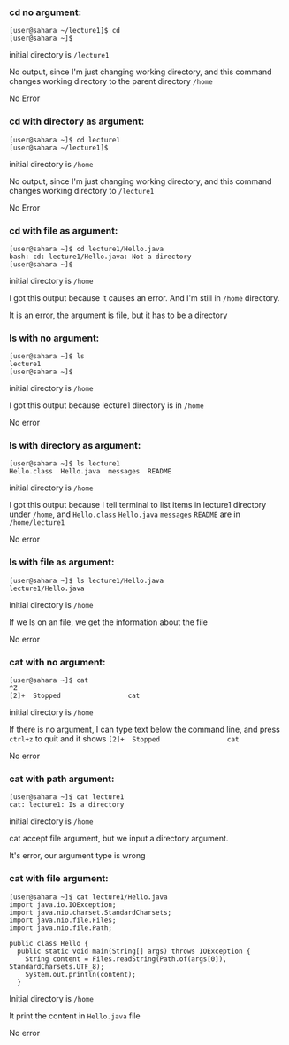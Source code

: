 ### cd no argument:

```
[user@sahara ~/lecture1]$ cd
[user@sahara ~]$ 
```
initial directory is `/lecture1`

No output, since I'm just changing working directory, and this command changes working directory to the parent directory `/home`

No Error

### cd with directory as argument:

```
[user@sahara ~]$ cd lecture1
[user@sahara ~/lecture1]$
```
initial directory is `/home`

No output, since I'm just changing working directory, and this command changes working directory to `/lecture1`

No Error

### cd with file as argument:

```
[user@sahara ~]$ cd lecture1/Hello.java
bash: cd: lecture1/Hello.java: Not a directory
[user@sahara ~]$ 
```
initial directory is `/home`

I got this output because it causes an error. And I'm still in `/home` directory.

It is an error, the argument is file, but it has to be a directory

### ls with no argument:

```
[user@sahara ~]$ ls
lecture1
[user@sahara ~]$
```
initial directory is `/home`

I got this output because lecture1 directory is in `/home`

No error

### ls with directory as argument:

```
[user@sahara ~]$ ls lecture1
Hello.class  Hello.java  messages  README
```
initial directory is `/home`

I got this output because I tell terminal to list items in lecture1 directory under `/home`, and `Hello.class`  `Hello.java`  `messages`  `README` are in `/home/lecture1`

No error

### ls with file as argument:

```
[user@sahara ~]$ ls lecture1/Hello.java
lecture1/Hello.java
```
initial directory is `/home`

If we ls on an file, we get the information about the file

No error

### cat with no argument:

```
[user@sahara ~]$ cat
^Z
[2]+  Stopped                 cat
```
initial directory is `/home`

If there is no argument, I can type text below the command line, and press `ctrl+z` to quit and it shows `[2]+  Stopped                 cat`

No error

### cat with path argument:

```
[user@sahara ~]$ cat lecture1
cat: lecture1: Is a directory
```
initial directory is `/home`

cat accept file argument, but we input a directory argument.

It's error, our argument type is wrong

### cat with file argument:

```
[user@sahara ~]$ cat lecture1/Hello.java
import java.io.IOException;
import java.nio.charset.StandardCharsets;
import java.nio.file.Files;
import java.nio.file.Path;

public class Hello {
  public static void main(String[] args) throws IOException {
    String content = Files.readString(Path.of(args[0]), StandardCharsets.UTF_8);    
    System.out.println(content);
  }
```
Initial directory is `/home`

It print the content in `Hello.java` file

No error

